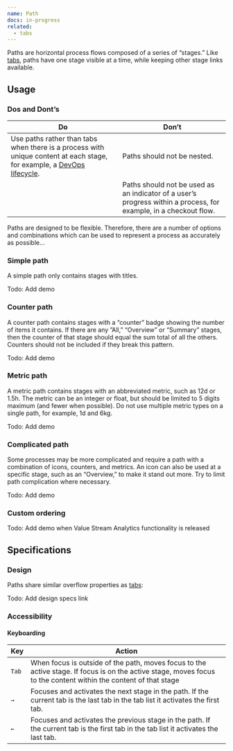 ```yaml
---
name: Path
docs: in-progress
related:
  - tabs
---
```


Paths are horizontal process flows composed of a series of “stages.” Like [tabs](https://design.gitlab.com/components/tabs), paths have one stage visible at a time, while keeping other stage links available.

## Usage
 
### Dos and Dont’s

| Do | Don’t |
|-----------------------|------------------------|
| Use paths rather than tabs when there is a process with unique content at each stage, for example, a [DevOps lifecycle](https://about.gitlab.com/stages-devops-lifecycle/). | Paths should not be nested. |
|  | Paths should not be used as an indicator of a user’s progress within a process, for example, in a checkout flow. |

Paths are designed to be flexible. Therefore, there are a number of options and combinations which can be used to represent a process as accurately as possible...

### Simple path

A simple path only contains stages with titles. 

Todo: Add demo

### Counter path

A counter path contains stages with a “counter” badge showing the number of items it contains. If there are any ”All,” “Overview” or “Summary” stages, then the counter of that stage should equal the sum total of all the others. Counters should not be included if they break this pattern.

Todo: Add demo

### Metric path

A metric path contains stages with an abbreviated metric, such as 12d or 1.5h. The metric can be an integer or float, but should be limited to 5 digits maximum (and fewer when possible). Do not use multiple metric types on a single path, for example, 1d and 6kg. 

Todo: Add demo

### Complicated path

Some processes may be more complicated and require a path with a combination of icons, counters, and metrics. An icon can also be used at a specific stage, such as an “Overview,” to make it stand out more. Try to limit path complication where necessary.

Todo: Add demo

### Custom ordering

Todo: Add demo when Value Stream Analytics functionality is released

## Specifications

### Design

Paths share similar overflow properties as [tabs](https://design.gitlab.com/components/tabs):

Todo: Add design specs link

### Accessibility

#### Keyboarding

| Key    | Action                                                                                                                                                                                                       |
|--------|--------------------------------------------------------------------------------------------------------------------------------------------------------------------------------------------------------------|
| `Tab`    | When focus is outside of the path, moves focus to the active stage. If focus is on the active stage, moves focus to the content within the content of that stage |
| `→`      | Focuses and activates the next stage in the path. If the current tab is the last tab in the tab list it activates the first tab. |
| `←`      | Focuses and activates the previous stage in the path. If the current tab is the first tab in the tab list it activates the last tab. |

